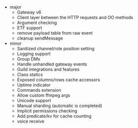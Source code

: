 - major
  - Gateway v6
  - Client layer between the HTTP requests and OO methods
  - Argument checking
  - ETF support
  - remove payload table from raw event
  - cleanup sendMessage
- minor
  - Sanitized channel/role position setting
  - Logging support
  - Group DMs
  - Handle unhandled gateway events
  - Guild integrations and features
  - Class statics
  - Exposed columns/rows cache accessors
  - Uptime indicator
  - Commands extension
  - Allow custom ffmpeg args
  - Unicode support
  - Manual sharding (automatic is completed)
  - Implicit permissions checking
  - Add predicate/kv for cache counting
  - voice receive
